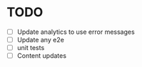# TODO

- [ ] Update analytics to use error messages
- [ ] Update any e2e
- [ ] unit tests
- [ ] Content updates

